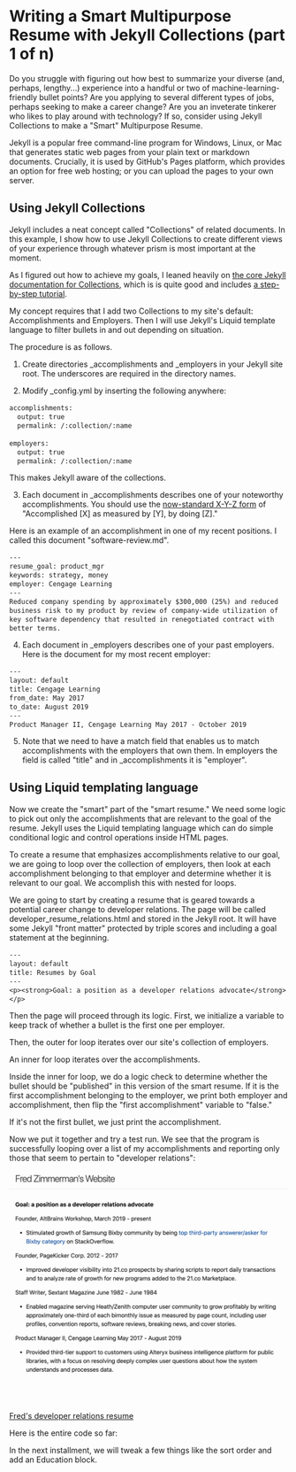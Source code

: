 # Writing a Smart Multipurpose Resume with Jekyll Collections (part 1 of n)

Do you struggle with figuring out how best to summarize your diverse (and, perhaps, lengthy...) experience into a handful or two of machine-learning-friendly bullet points?
Are you applying to several different types of jobs, perhaps seeking to make a career change?
Are you an inveterate tinkerer who likes to play around with technology?
If so, consider using Jekyll Collections to make a "Smart" Multipurpose Resume.

Jekyll is a popular free command-line program for Windows, Linux, or Mac that generates static web pages from your plain text or markdown documents. Crucially, it is used by GitHub's Pages platform, which provides an option for free web hosting; or you can upload the pages to your own server.

## Using Jekyll Collections

Jekyll includes a neat concept called "Collections" of related documents.  In this example, I show how to use Jekyll Collections to create different views of your experience through whatever prism is most important at the moment.

As I figured out how to achieve my goals, I leaned heavily on [the core Jekyll documentation for Collections](https://jekyllrb.com/docs/collections/), which is is quite good and includes [a step-by-step tutorial](https://jekyllrb.com/docs/step-by-step/09-collections/).

My concept requires that I add two Collections to my site's default: Accomplishments and Employers. Then I will use Jekyll's Liquid template language to filter bullets in and out depending on situation.

The procedure is as follows.

1.  Create directories _accomplishments and _employers in your Jekyll site root.  The underscores are required in the directory names.

2.  Modify _config.yml by inserting the following anywhere:

```
accomplishments:
  output: true
  permalink: /:collection/:name

employers:
  output: true
  permalink: /:collection/:name

```


This makes Jekyll aware of the collections.

3.  Each document in _accomplishments describes one of your noteworthy accomplishments. You should use the [now-standard X-Y-Z form](https://www.inc.com/bill-murphy-jr/google-recruiters-say-these-5-resume-tips-including-x-y-z-formula-will-improve-your-odds-of-getting-hired-at-google.html) of "Accomplished [X] as measured by [Y], by doing [Z]."

Here is an example of an accomplishment in one of my recent positions.  I called this document "software-review.md".

```
---
resume_goal: product_mgr
keywords: strategy, money
employer: Cengage Learning
---
Reduced company spending by approximately $300,000 (25%) and reduced business risk to my product by review of company-wide utilization of key software dependency that resulted in renegotiated contract with better terms.

```
4.  Each document in _employers describes one of your past employers.  Here is the document for my most recent employer:

```
---
layout: default
title: Cengage Learning
from_date: May 2017
to_date: August 2019
---
Product Manager II, Cengage Learning May 2017 - October 2019
```
5.  Note that we need to have a match field that enables us to match accomplishments with the employers that own them.  In employers the field is called "title" and in _accomplishments it is "employer".  

## Using Liquid templating language

Now we create the "smart" part of the "smart resume."  We need some logic to pick out only the accomplishments that are relevant to the goal of the resume.  Jekyll uses the Liquid templating language which can do simple conditional logic and control operations inside HTML pages. 

To create a resume that emphasizes accomplishments relative to our goal, we are going to loop over the collection of employers, then look at each accomplishment belonging to that employer and determine whether it is relevant to our goal.  We accomplish this with nested for loops.

We are going to start by creating a resume that is geared towards a potential career change to developer relations.  The page will be called developer_resume_relations.html and stored in the Jekyll root.  It will have some Jekyll "front matter" protected by triple scores and including a goal statement at the beginning.

```
---
layout: default
title: Resumes by Goal
---
<p><strong>Goal: a position as a developer relations advocate</strong></p>

```
Then the page will proceed through its logic.  First, we initialize a variable to keep track of whether a bullet is the first one per employer.

Then, the  outer for loop iterates over our site's collection of employers.


An inner for loop iterates over the accomplishments.


Inside the inner for loop, we do a logic check to determine whether the bullet should be "published" in this version of the smart resume. If it is the first accomplishment belonging to the employer, we print both employer and accomplishment, then flip the "first accomplishment" variable to "false."


If it's not the first bullet, we just print the accomplishment.

Now we put it together and try a test run.  We see that the program is successfully looping over a list of my accomplishments and reporting only those that seem to pertain to "developer relations":

![image-title-here](/assets/images/devrel_resume.png)

[Fred's developer relations resume](resumes/developer_relations_resume.html)

Here is the entire code so far:

In the next installment, we will tweak a few things like the sort order and add an Education block.

